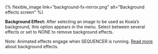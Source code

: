 ---
---

{% flexible_image link="background-fx-mirror.png" alt="Background effects screen" %}

**Background Effect:** After selecting an image to be used as Koala’s background, this option appears in the menu. Select between several effects or set to NONE to remove background effects. 

Note: Animated effects engage when SEQUENCER is running. [Read more](./9-effects#93-background-effects) about background effects.